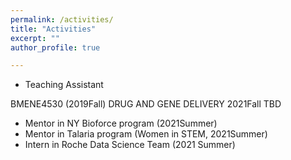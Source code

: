 ```yaml
---
permalink: /activities/
title: "Activities"
excerpt: ""
author_profile: true

---
```


* Teaching Assistant

BMENE4530 (2019Fall) DRUG AND GENE DELIVERY
2021Fall TBD

* Mentor in NY Bioforce program (2021Summer)
* Mentor in Talaria program (Women in STEM, 2021Summer)
* Intern in Roche Data Science Team (2021 Summer)



